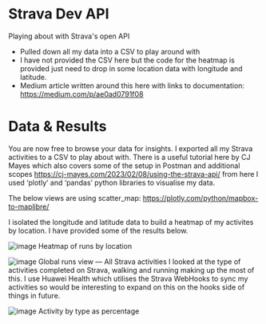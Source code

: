 # Strava Dev API 
Playing about with Strava's open API 
- Pulled down all my data into a CSV to play around with
- I have not provided the CSV here but the code for the heatmap is provided just need to drop in some location data with longitude and latitude.
- Medium article written around this here with links to documentation: https://medium.com/p/ae0ad0791f08

# Data & Results
You are now free to browse your data for insights. I exported all my Strava activities to a CSV to play about with. There is a useful tutorial here by CJ Mayes which also covers some of the setup in Postman and additional scopes https://cj-mayes.com/2023/02/08/using-the-strava-api/ from here I used ‘plotly’ and ‘pandas’ python libraries to visualise my data.

The below views are using scatter_map: https://plotly.com/python/mapbox-to-maplibre/

I isolated the longitude and latitude data to build a heatmap of my activites by location. I have provided some of the results below.

![image](https://github.com/user-attachments/assets/eec71fa9-efc5-4d0c-a1e1-a6d7f7ff8830)
Heatmap of runs by location

![image](https://github.com/user-attachments/assets/37e7b56e-9897-4c2b-9680-058a358f0af9)
Global runs view — All Strava activities
I looked at the type of activities completed on Strava, walking and running making up the most of this. I use Huawei Health which utilises the Strava WebHooks to sync my activities so would be interesting to expand on this on the hooks side of things in future.

![image](https://github.com/user-attachments/assets/f2ee2a6e-1c82-4cd6-a708-bc2ef09f1638)
Activity by type as percentage
